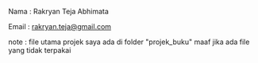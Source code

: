 Nama : Rakryan Teja Abhimata

Email : rakryan.teja@gmail.com

note : file utama projek saya ada di folder "projek_buku" maaf jika ada file yang tidak terpakai
